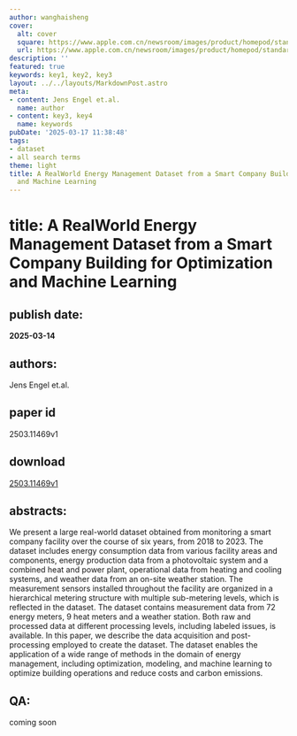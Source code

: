 ```yaml
---
author: wanghaisheng
cover:
  alt: cover
  square: https://www.apple.com.cn/newsroom/images/product/homepod/standard/Apple-HomePod-hero-230118_big.jpg.large_2x.jpg
  url: https://www.apple.com.cn/newsroom/images/product/homepod/standard/Apple-HomePod-hero-230118_big.jpg.large_2x.jpg
description: ''
featured: true
keywords: key1, key2, key3
layout: ../../layouts/MarkdownPost.astro
meta:
- content: Jens Engel et.al.
  name: author
- content: key3, key4
  name: keywords
pubDate: '2025-03-17 11:38:48'
tags:
- dataset
- all search terms
theme: light
title: A RealWorld Energy Management Dataset from a Smart Company Building for Optimization
  and Machine Learning
---
```


# title: A RealWorld Energy Management Dataset from a Smart Company Building for Optimization and Machine Learning 
## publish date: 
**2025-03-14** 
## authors: 
  Jens Engel et.al. 
## paper id
2503.11469v1
## download
[2503.11469v1](http://arxiv.org/abs/2503.11469v1)
## abstracts:
We present a large real-world dataset obtained from monitoring a smart company facility over the course of six years, from 2018 to 2023. The dataset includes energy consumption data from various facility areas and components, energy production data from a photovoltaic system and a combined heat and power plant, operational data from heating and cooling systems, and weather data from an on-site weather station. The measurement sensors installed throughout the facility are organized in a hierarchical metering structure with multiple sub-metering levels, which is reflected in the dataset. The dataset contains measurement data from 72 energy meters, 9 heat meters and a weather station. Both raw and processed data at different processing levels, including labeled issues, is available. In this paper, we describe the data acquisition and post-processing employed to create the dataset. The dataset enables the application of a wide range of methods in the domain of energy management, including optimization, modeling, and machine learning to optimize building operations and reduce costs and carbon emissions.
## QA:
coming soon
